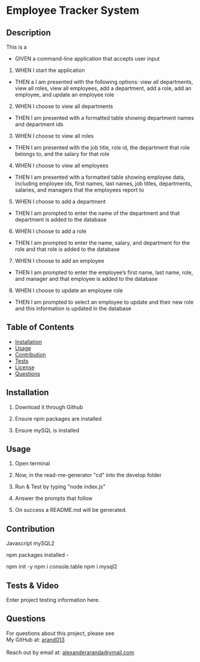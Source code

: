 # Employee Tracker System


## Description
This is a 

* GIVEN a command-line application that accepts user input
1. WHEN I start the application
* THEN a I am presented with the following options: view all departments, view all roles, view all employees, add a department, add a role, add an employee, and update an employee role
2. WHEN I choose to view all departments
* THEN I am presented with a formatted table showing department names and department ids
3. WHEN I choose to view all roles
* THEN I am presented with the job title, role id, the department that role belongs to, and the salary for that role
4. WHEN I choose to view all employees
* THEN I am presented with a formatted table showing employee data, including employee ids, first names, last names, job titles, departments, salaries, and managers that the employees report to
5. WHEN I choose to add a department
* THEN I am prompted to enter the name of the department and that department is added to the database
6. WHEN I choose to add a role
* THEN I am prompted to enter the name, salary, and department for the role and that role is added to the database
7. WHEN I choose to add an employee
* THEN I am prompted to enter the employee’s first name, last name, role, and manager and that employee is added to the database
8. WHEN I choose to update an employee role
* THEN I am prompted to select an employee to update and their new role and this information is updated in the database 


## Table of Contents
* [Installation](#installation)
* [Usage](#usage)
* [Contribution](#contribution)
* [Tests](#tests)
* [License](#license)
* [Questions](#questions)

## Installation
1. Download it through Github

2. Ensure npm packages are installed 

3. Ensure mySQL is installed

## Usage

1. Open terminal

2. Now, in the read-me-generator "cd" into the develop folder

3. Run & Test by typing "node index.js" 

4. Answer the prompts that follow

5. On success a README.md will be generated.

## Contribution
Javascript
mySQL2

npm packages installed -

npm init -y 
npm i console.table
npm i mysql2

## Tests & Video 
Enter project testing information here.

## Questions
For questions about this project, please see <br>
My GitHub at: [arand013](https://github.com/arand013) <br>
<br>
Reach out by email at: alexanderaranda@ymail.com